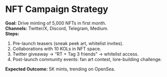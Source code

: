 # NFT Campaign Strategy

**Goal:** Drive minting of 5,000 NFTs in first month.  
**Channels:** Twitter/X, Discord, Telegram, Medium.  
**Steps:**

1. Pre-launch teasers (sneak peek art, whitelist invites).
2. Collaborations with 10 KOLs in NFT space.  
3. Twitter giveaway → “RT + Tag 3 friends” → whitelist access.  
4. Post-launch community events: fan art contest, lore-building challenge.  

**Expected Outcome:** 5K mints, trending on OpenSea.  
